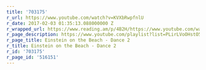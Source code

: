 ```yaml
---
title: '703175'
r_url: https://www.youtube.com/watch?v=KVXbRwpfnlU
r_date: 2017-02-03 01:35:13.088000000 Z
r_wrapped_url: https://www.reading.am/p/4B2H/https://www.youtube.com/watch?v=KVXbRwpfnlU
r_page_description: https://www.youtube.com/playlist?list=PLirLVoOHstO5pYKp_AiWAs9ullp4ieNSl
r_page_title: Einstein on the Beach - Dance 2
r_title: Einstein on the Beach - Dance 2
r_id: '703175'
r_page_id: '516151'
---
```


